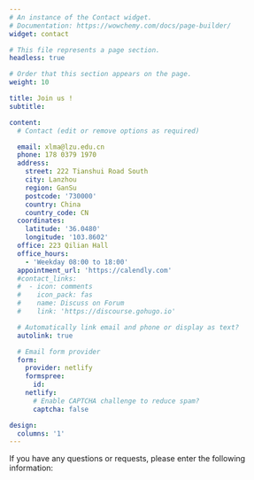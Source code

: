 ```yaml
---
# An instance of the Contact widget.
# Documentation: https://wowchemy.com/docs/page-builder/
widget: contact

# This file represents a page section.
headless: true

# Order that this section appears on the page.
weight: 10

title: Join us !
subtitle:

content:
  # Contact (edit or remove options as required)

  email: xlma@lzu.edu.cn
  phone: 178 0379 1970
  address:
    street: 222 Tianshui Road South
    city: Lanzhou
    region: GanSu
    postcode: '730000'
    country: China
    country_code: CN
  coordinates:
    latitude: '36.0480'
    longitude: '103.8602'
  office: 223 Qilian Hall
  office_hours:
    - 'Weekday 08:00 to 18:00'
  appointment_url: 'https://calendly.com'
  #contact_links:
  #  - icon: comments
  #    icon_pack: fas
  #    name: Discuss on Forum
  #    link: 'https://discourse.gohugo.io'

  # Automatically link email and phone or display as text?
  autolink: true

  # Email form provider
  form:
    provider: netlify
    formspree:
      id:
    netlify:
      # Enable CAPTCHA challenge to reduce spam?
      captcha: false

design:
  columns: '1'
---
```


If you have any questions or requests, please enter the following information:

